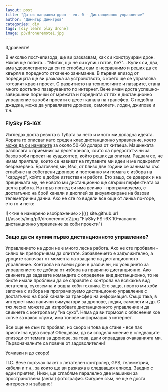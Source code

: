 ```yaml
---
layout: post
title: "Да си направим дрон - еп. 0 - Дистанционно управление"
author: "Димитър Димитров"
categories: diy
tags: [diy learn play drone]
image: p3/droneremote1.jpg
---
```


Здравейте!

В няколко пост-епизода, ще ви разказвам, как си конструирам дрон. Някой ще попита... "Митак, що не си купиш готов, бе?"... Купих си, два, ама удоволствието да си го сглобиш сам е несравнимо и реших да се хвърля в поредното откачено занимание. В първия епизод от поредицата ще ви разкажа за устройството, с което ще се управлява готовият краен проект. С развитието на технологиите и пазарите, стана много достъпно пазаруването по интернет. Вече имам доста успешно-завършени поръчки от мрежата и поредната от тях е дистанционно управление за хоби проекти с десет канала на трансфер. С подобна джаджа, може да управлявате дронове, самолети, лодки, джипове и т.н.

### FlySky FS-i6X
Изгледах доста ревюта в Тубата за него и много ми допадна идеята. Хората го описват като среден клас дистанционно управление, което [може да си намерите](https://www.aliexpress.com/item/Flysky-FS-i6X-FS-I6X-2-4G-RC-Transmitter-Controller-10-6CH-iA10B-or-iA6B-Receiver/32881614983.html?spm=2114.search0104.3.8.7ceca3f1q5DQuk&ws_ab_test=searchweb0_0,searchweb201602_4_10065_10068_10059_10884_10887_10696_100031_10084_10083_10103_10618_10304_10307_10820_10821_10302,searchweb201603_55,ppcSwitch_3&algo_expid=e8451e84-2f42-43b9-aa56-fab111754484-1&algo_pvid=e8451e84-2f42-43b9-aa56-fab111754484&priceBeautifyAB=0) за около 50-60 долара от китаеца. Машинката разполага с приемник за десет канала, които са предостатъчни за базов хоби проект на куадкоптер, който реших да опитам. Радвам се, че имам приятели, които се навиват на глупавите ми идеи и ме подкрепят безрезервно. Братовчед ми, Иво, от близо две години се занимава със сглабяне на собствени дронове и постоянно ми помага с избора на "хардуер", който е добре изтестван и работи. Ето защо, се доверих и на преценката му, че новото ми дистанционно ще свърши перфектната за целта работа. На пръв поглед си има всичко - програмируемо, с достатъчно на брой канали и дисплей за визуализиране на базови телеметрични данни. Ако не сте го видели все още от линка по-горе, ето го и него:

![<<не е намерено изображение>>]({{ site.github.url }}/assets/img/p3/droneremote2.jpg "FlySky FS-i6X 10-канално дистанционно управление за хоби проекти")

### Защо да си купим първо дистанционното управление?
Управлението на дрон не е много лесна работа. Ако не сте пробвали - силно ви препоръчвам да опитате. Забавлението е задължително, а уроците започват от момента на хващане на дистанционното управление. Контрола на всеки дрон е различен, но усещането за управлението се добива от избора на правилно дистанционно. Ако свикнете да задавате командите с определен вид дистанционно, то не бихте имали проблеми да се справяте с контрола на всякакъв вид летателна, сухоземна и водна хоби техника. Ето защо, новото ми хоби започна с избора на програмируемо дистанционно управление с достатъчно на брой канали за трансфер на информация. Също така, в интернет има налични симулатори за дронове, лодки, самолети и др. С тях лесно можете да изпробвате дистанционното управление и да свикнете с контрола му "на сухо". Няма да ви тормозя с обяснения кое копче за какво служи, има тонове информация в интернет.

Все още не съм го пробвал, но скоро и това ще стане - все пак пристигна едва вчера! Обещавам, да ви споделя мнение в следващите епизоди от темата за дронове, за това, дали оправдава очакванията ми. Първоначалните са повече от задоволителни!

Усмивки и до скоро!

П.С. Вече поръчах пакет с летателен контролер, GPS, телеметрия, кабели и т.н., за които ще ви разкажа в следващия епизод. Заедно с един приятел, Ники, ще сглабяме паралелно две машинки за пространствена (aerial) фотография. Сигурен съм, че ще е доста интересно и забавно! 